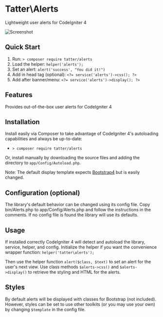 # Tatter\Alerts
Lightweight user alerts for CodeIgniter 4

![Screenshot](https://github.com/tattersoftware/codeigniter4-alerts/blob/master/img/screenshot2.png)


## Quick Start

1. Run: `> composer require tatter/alerts`
2. Load the helper: `helper('alerts');`
2. Set an alert: `alert('success', "You did it!")`
3. Add in head tag (optional): `<?= service('alerts')->css(); ?>`
4. Add after banner/menu: `<?= service('alerts')->display(); ?>`

## Features

Provides out-of-the-box user alerts for CodeIgniter 4

## Installation

Install easily via Composer to take advantage of CodeIgniter 4's autoloading capabilities
and always be up-to-date:
* `> composer require tatter/alerts`

Or, install manually by downloading the source files and adding the directory to
`app/Config/Autoload.php`.

Note: The default display template expects [Bootstrap4](https://getbootstrap.com) but is
easily changed.

## Configuration (optional)

The library's default behavior can be changed using its config file. Copy
bin/Alerts.php to app/Config/Alerts.php and follow the instructions in the
comments. If no config file is found the library will use its defaults.

## Usage

If installed correctly CodeIgniter 4 will detect and autoload the library, service, helper,
and config. Initialize the helper if you want the convenience wrapper function:
`helper('tatter\alerts');`

Then use the helper function `alert($class, $text)` to set an alert for the user's next
view. Use class methods `$alerts->css()` and `$alerts->display()` to retrieve the styling
and HTML for the alerts.

## Styles

By default alerts will be displayed with classes for Bootstrap (not included).
However, styles can be set to use other toolkits (or you may use your own) by changing
`$template` in the config file.
